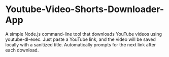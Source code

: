# Youtube-Video-Shorts-Downloader-App
A simple Node.js command-line tool that downloads YouTube videos using youtube-dl-exec. Just paste a YouTube link, and the video will be saved locally with a sanitized title. Automatically prompts for the next link after each download.
